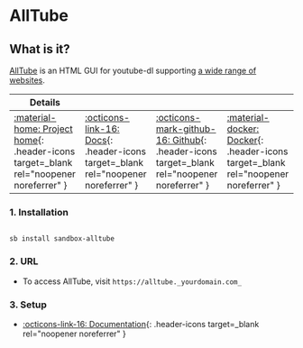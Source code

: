# AllTube

## What is it?

[AllTube](http://alltubedownload.net/) is an HTML GUI for youtube-dl supporting [a wide range of websites](https://alltubedownload.net/extractors).

| Details     |             |             |             |
|-------------|-------------|-------------|-------------|
| [:material-home: Project home](https://github.com/Rudloff/alltube){: .header-icons target=_blank rel="noopener noreferrer" } | [:octicons-link-16: Docs](https://github.com/Rudloff/alltube){: .header-icons target=_blank rel="noopener noreferrer" } | [:octicons-mark-github-16: Github](https://github.com/Rudloff/alltube){: .header-icons target=_blank rel="noopener noreferrer" } | [:material-docker: Docker](https://hub.docker.com/r/rudloff/alltube){: .header-icons target=_blank rel="noopener noreferrer" }|

### 1. Installation

``` shell

sb install sandbox-alltube

```

### 2. URL

- To access AllTube, visit `https://alltube._yourdomain.com_`

### 3. Setup

- [:octicons-link-16: Documentation](https://github.com/Rudloff/alltube){: .header-icons target=_blank rel="noopener noreferrer" }

